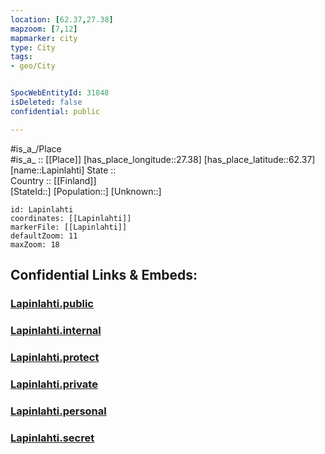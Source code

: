 ```yaml
---
location: [62.37,27.38] 
mapzoom: [7,12] 
mapmarker: city 
type: City
tags:
- geo/City


SpocWebEntityId: 31848
isDeleted: false
confidential: public

---
```

#is_a_/Place  
#is_a_ :: [[Place]] 
[has_place_longitude::27.38] 
[has_place_latitude::62.37] 
[name::Lapinlahti] 
State ::  
Country :: [[Finland]]  
[StateId::] 
[Population::] 
[Unknown::] 


```leaflet
id: Lapinlahti
coordinates: [[Lapinlahti]] 
markerFile: [[Lapinlahti]] 
defaultZoom: 11 
maxZoom: 18
```


## Confidential Links & Embeds: 

### [Lapinlahti.public](/_public/\Earth\Continent\Europe\Europe~North\Finland\Provinces~Finland\Eastern_Finland\counties~Eastern_Finland\Savonia~South\CityLapinlahti.public.md) 

### [Lapinlahti.internal](/_internal/\Earth\Continent\Europe\Europe~North\Finland\Provinces~Finland\Eastern_Finland\counties~Eastern_Finland\Savonia~South\CityLapinlahti.internal.md) 

### [Lapinlahti.protect](/_protect/\Earth\Continent\Europe\Europe~North\Finland\Provinces~Finland\Eastern_Finland\counties~Eastern_Finland\Savonia~South\CityLapinlahti.protect.md) 

### [Lapinlahti.private](/_private/\Earth\Continent\Europe\Europe~North\Finland\Provinces~Finland\Eastern_Finland\counties~Eastern_Finland\Savonia~South\CityLapinlahti.private.md) 

### [Lapinlahti.personal](/_personal/\Earth\Continent\Europe\Europe~North\Finland\Provinces~Finland\Eastern_Finland\counties~Eastern_Finland\Savonia~South\CityLapinlahti.personal.md) 

### [Lapinlahti.secret](/_secret/\Earth\Continent\Europe\Europe~North\Finland\Provinces~Finland\Eastern_Finland\counties~Eastern_Finland\Savonia~South\CityLapinlahti.secret.md)

